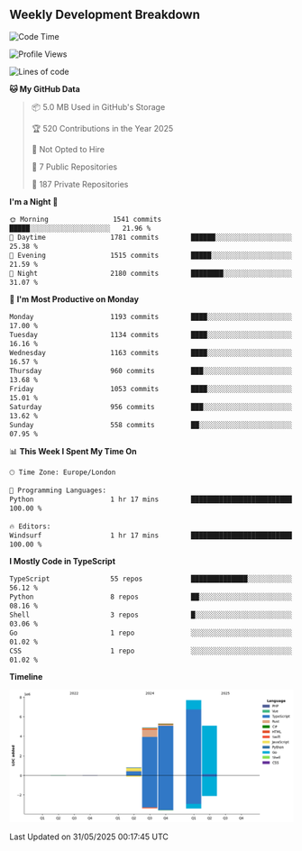 


## Weekly Development Breakdown
<!--START_SECTION:waka-->
![Code Time](http://img.shields.io/badge/Code%20Time-2%2C354%20hrs%2059%20mins-blue)

![Profile Views](http://img.shields.io/badge/Profile%20Views-0-blue)

![Lines of code](https://img.shields.io/badge/From%20Hello%20World%20I%27ve%20Written-23.8%20million%20lines%20of%20code-blue)

**🐱 My GitHub Data** 

> 📦 5.0 MB Used in GitHub's Storage 
 > 
> 🏆 520 Contributions in the Year 2025
 > 
> 🚫 Not Opted to Hire
 > 
> 📜 7 Public Repositories 
 > 
> 🔑 187 Private Repositories 
 > 
**I'm a Night 🦉** 

```text
🌞 Morning                1541 commits        █████░░░░░░░░░░░░░░░░░░░░   21.96 % 
🌆 Daytime                1781 commits        ██████░░░░░░░░░░░░░░░░░░░   25.38 % 
🌃 Evening                1515 commits        █████░░░░░░░░░░░░░░░░░░░░   21.59 % 
🌙 Night                  2180 commits        ████████░░░░░░░░░░░░░░░░░   31.07 % 
```
📅 **I'm Most Productive on Monday** 

```text
Monday                   1193 commits        ████░░░░░░░░░░░░░░░░░░░░░   17.00 % 
Tuesday                  1134 commits        ████░░░░░░░░░░░░░░░░░░░░░   16.16 % 
Wednesday                1163 commits        ████░░░░░░░░░░░░░░░░░░░░░   16.57 % 
Thursday                 960 commits         ███░░░░░░░░░░░░░░░░░░░░░░   13.68 % 
Friday                   1053 commits        ████░░░░░░░░░░░░░░░░░░░░░   15.01 % 
Saturday                 956 commits         ███░░░░░░░░░░░░░░░░░░░░░░   13.62 % 
Sunday                   558 commits         ██░░░░░░░░░░░░░░░░░░░░░░░   07.95 % 
```


📊 **This Week I Spent My Time On** 

```text
🕑︎ Time Zone: Europe/London

💬 Programming Languages: 
Python                   1 hr 17 mins        █████████████████████████   100.00 % 

🔥 Editors: 
Windsurf                 1 hr 17 mins        █████████████████████████   100.00 % 
```

**I Mostly Code in TypeScript** 

```text
TypeScript               55 repos            ██████████████░░░░░░░░░░░   56.12 % 
Python                   8 repos             ██░░░░░░░░░░░░░░░░░░░░░░░   08.16 % 
Shell                    3 repos             █░░░░░░░░░░░░░░░░░░░░░░░░   03.06 % 
Go                       1 repo              ░░░░░░░░░░░░░░░░░░░░░░░░░   01.02 % 
CSS                      1 repo              ░░░░░░░░░░░░░░░░░░░░░░░░░   01.02 % 
```



**Timeline**

![Lines of Code chart](https://raw.githubusercontent.com/mars-arch/mars-arch/main/assets/bar_graph.png)


 Last Updated on 31/05/2025 00:17:45 UTC
<!--END_SECTION:waka-->
